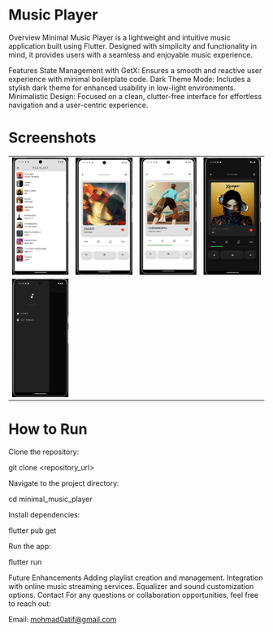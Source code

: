 # Music Player


Overview
Minimal Music Player is a lightweight and intuitive music application built using Flutter. Designed with simplicity and functionality in mind, it provides users with a seamless and enjoyable music experience.

Features
State Management with GetX: Ensures a smooth and reactive user experience with minimal boilerplate code.
Dark Theme Mode: Includes a stylish dark theme for enhanced usability in low-light environments.
Minimalistic Design: Focused on a clean, clutter-free interface for effortless navigation and a user-centric experience.
# Screenshots
| | | | | 
|----------------|--------------|------------|----------|	
![1](screenshots/1.png)|	![2](screenshots/2.png)| ![3](screenshots/3.png)| ![4](screenshots/4.png)
| ![5](screenshots/5.png)|
# How to Run
Clone the repository:

git clone <repository_url>

Navigate to the project directory:

cd minimal_music_player

Install dependencies:

flutter pub get

Run the app:

flutter run

Future Enhancements
Adding playlist creation and management.
Integration with online music streaming services.
Equalizer and sound customization options.
Contact
For any questions or collaboration opportunities, feel free to reach out:

Email: mohmad0atif@gmail.com